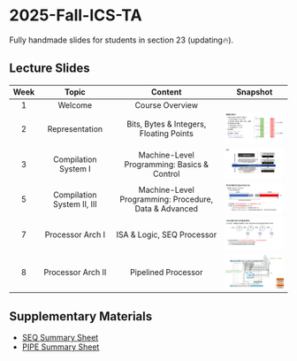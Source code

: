 # 2025-Fall-ICS-TA
Fully handmade slides for students in section 23 (updating🔥).

## Lecture Slides
| Week   | Topic                                  |Content|Snapshot|
|:--------:|:----------------------------------------:|:-------------------------------:|:-------:|
| 1 | Welcome|Course Overview| |
| 2 | Representation|Bits, Bytes & Integers, Floating Points|<img src="./figs/Week2.svg" width="200">|
| 3 | Compilation System I|Machine-Level Programming: Basics & Control|<img src="./figs/Week3.svg" width="200">|
| 5 | Compilation System II, III|Machine-Level Programming: Procedure, Data & Advanced|<img src="./figs/Week5.svg" width="200">|
| 7 | Processor Arch I|ISA & Logic, SEQ Processor|<img src="./figs/Week7.svg" width="200">|
| 8 | Processor Arch II|Pipelined Processor|<img src="./figs/Week8.svg" width="200">|

## Supplementary Materials
- [SEQ Summary Sheet](./Week7-SEQ_Summary.pdf)
- [PIPE Summary Sheet](./Week8-PIPE_Summary.pdf)